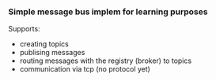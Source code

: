 ### Simple message bus implem for learning purposes

Supports:
- creating topics
- publising messages
- routing messages with the registry (broker) to topics
- communication via tcp (no protocol yet)

